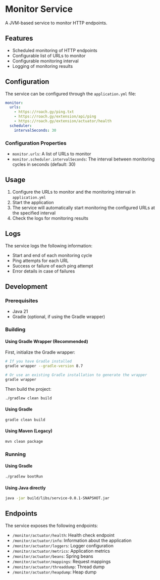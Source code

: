 # Monitor Service

A JVM-based service to monitor HTTP endpoints.

## Features

- Scheduled monitoring of HTTP endpoints
- Configurable list of URLs to monitor
- Configurable monitoring interval
- Logging of monitoring results

## Configuration

The service can be configured through the `application.yml` file:

```yaml
monitor:
  urls:
    - https://roach.gy/ping.txt
    - https://roach.gy/extension/api/ping
    - https://roach.gy/extension/actuator/health
  scheduler:
    intervalSeconds: 30
```

### Configuration Properties

- `monitor.urls`: A list of URLs to monitor
- `monitor.scheduler.intervalSeconds`: The interval between monitoring cycles in seconds (default: 30)

## Usage

1. Configure the URLs to monitor and the monitoring interval in `application.yml`
2. Start the application
3. The service will automatically start monitoring the configured URLs at the specified interval
4. Check the logs for monitoring results

## Logs

The service logs the following information:

- Start and end of each monitoring cycle
- Ping attempts for each URL
- Success or failure of each ping attempt
- Error details in case of failures

## Development

### Prerequisites

- Java 21
- Gradle (optional, if using the Gradle wrapper)

### Building

#### Using Gradle Wrapper (Recommended)

First, initialize the Gradle wrapper:

```bash
# If you have Gradle installed
gradle wrapper --gradle-version 8.7

# Or use an existing Gradle installation to generate the wrapper
gradle wrapper
```

Then build the project:

```bash
./gradlew clean build
```

#### Using Gradle

```bash
gradle clean build
```

#### Using Maven (Legacy)

```bash
mvn clean package
```

### Running

#### Using Gradle

```bash
./gradlew bootRun
```

#### Using Java directly

```bash
java -jar build/libs/service-0.0.1-SNAPSHOT.jar
```


## Endpoints

The service exposes the following endpoints:

- `/monitor/actuator/health`: Health check endpoint
- `/monitor/actuator/info`: Information about the application
- `/monitor/actuator/loggers`: Logger configuration
- `/monitor/actuator/metrics`: Application metrics
- `/monitor/actuator/beans`: Spring beans
- `/monitor/actuator/mappings`: Request mappings
- `/monitor/actuator/threaddump`: Thread dump
- `/monitor/actuator/heapdump`: Heap dump
